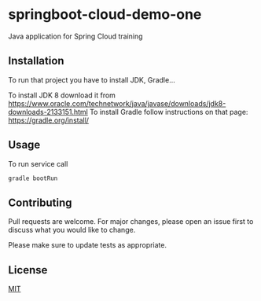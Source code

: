 # springboot-cloud-demo-one
Java application for Spring Cloud training

## Installation
To run that project you have to install JDK, Gradle...

To install JDK 8 download it from https://www.oracle.com/technetwork/java/javase/downloads/jdk8-downloads-2133151.html
To install Gradle follow instructions on that page: https://gradle.org/install/


## Usage
To run service call 

```bash
gradle bootRun
```

## Contributing
Pull requests are welcome. For major changes, please open an issue first to discuss what you would like to change.

Please make sure to update tests as appropriate.

## License
[MIT](https://choosealicense.com/licenses/mit/)
